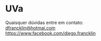 UVa
===
Quaisquer dúvidas entre em contato:<br>
dfrancklin@hotmai.com<br>
https://www.facebook.com/diego.francklin
